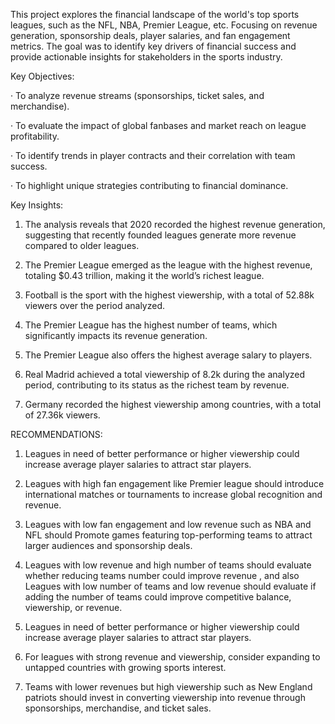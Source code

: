 This project explores the financial landscape of the world's top sports leagues, such as the NFL, NBA, Premier League, etc. Focusing on revenue generation, sponsorship deals, player salaries, and fan engagement metrics. The goal was to identify key drivers of financial success and provide actionable insights for stakeholders in the sports industry.

Key Objectives:

·         To analyze revenue streams (sponsorships, ticket sales, and merchandise).

·         To evaluate the impact of global fanbases and market reach on league profitability.

·         To identify trends in player contracts and their correlation with team success.

·         To highlight unique strategies contributing to financial dominance.

 

Key Insights:

1. The analysis reveals that 2020 recorded the highest revenue generation, suggesting that recently founded leagues generate more revenue compared to older leagues.

2. The Premier League emerged as the league with the highest revenue, totaling $0.43 trillion, making it the world’s richest league.

3. Football is the sport with the highest viewership, with a total of 52.88k viewers over the period analyzed.

4. The Premier League has the highest number of teams, which significantly impacts its revenue generation.

5. The Premier League also offers the highest average salary to players.

6.  Real Madrid achieved a total viewership of 8.2k during the analyzed period, contributing to its status as the richest team by revenue.

7. Germany recorded the highest viewership among countries, with a total of 27.36k viewers.

 

RECOMMENDATIONS:

1. Leagues in need of better performance or higher viewership could increase average player salaries to attract star players.

2. Leagues with high fan engagement like Premier league should introduce international matches or tournaments to increase global recognition and revenue.

3. Leagues with low fan engagement and low revenue such as NBA and NFL should Promote games featuring top-performing teams to attract larger audiences and sponsorship deals.

4. Leagues with low revenue and high number of teams should evaluate whether   reducing teams number could improve revenue , and also Leagues with  low number of teams and low revenue should evaluate if adding the number of teams   could improve competitive balance, viewership, or revenue.

5.  Leagues in need of better performance or higher viewership could increase average player salaries to attract star players.

6. For leagues with strong revenue and viewership, consider expanding to untapped countries with growing sports interest.

7.  Teams with lower revenues but high viewership such as New England patriots  should invest in converting viewership into revenue through sponsorships, merchandise, and ticket sales.

 
